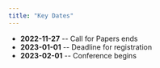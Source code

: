 ```yaml
---
title: "Key Dates"
---
```


* **2022-11-27** -- Call for Papers ends
* **2023-01-01** -- Deadline for registration
* **2023-02-01** -- Conference begins

